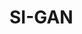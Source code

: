 # SI-GAN
[Data and Models]: https://drive.google.com/drive/folders/1mxJsW2TT3WnDADW2zqtTFMPwVd3NlSoU
